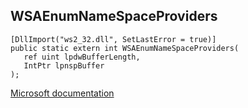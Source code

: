 ## WSAEnumNameSpaceProviders

```
[DllImport("ws2_32.dll", SetLastError = true)]
public static extern int WSAEnumNameSpaceProviders(
   ref uint lpdwBufferLength,
   IntPtr lpnspBuffer
);
```

[Microsoft documentation](TODO)
